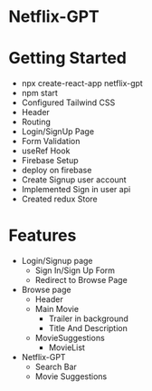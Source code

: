 # Netflix-GPT

# Getting Started 
- npx create-react-app netflix-gpt
- npm start
- Configured Tailwind CSS
- Header
- Routing
- Login/SignUp Page
- Form Validation
- useRef Hook
- Firebase Setup
- deploy on firebase
- Create Signup user account
- Implemented Sign in user api
- Created redux Store 

# Features
- Login/Signup page
    - Sign In/Sign Up Form
    - Redirect to Browse Page
- Browse page
    - Header
    - Main Movie
        - Trailer in background
        - Title And Description
    - MovieSuggestions
        - MovieList 
- Netflix-GPT
    - Search Bar
    - Movie Suggestions             


